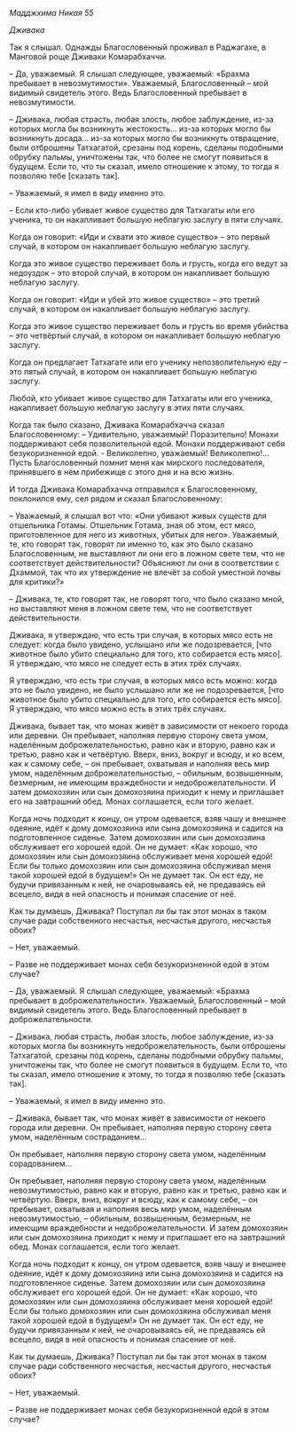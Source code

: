 *Мадджхима Никая 55*

*Дживака*

Так я слышал\. Однажды Благословенный проживал в Раджагахе, в Манговой роще Дживаки Комарабхаччи\.

– Да, уважаемый\. Я слышал следующее, уважаемый: «Брахма пребывает в невозмутимости»\. Уважаемый, Благословенный – мой видимый свидетель этого\. Ведь Благословенный пребывает в невозмутимости\.

– Дживака, любая страсть, любая злость, любое заблуждение, из\-за которых могла бы возникнуть жестокость… из\-за которых могло бы возникнуть досада… из\-за которых могло бы возникнуть отвращение, были отброшены Татхагатой, срезаны под корень, сделаны подобными обрубку пальмы, уничтожены так, что более не смогут появиться в будущем\. Если то, что ты сказал, имело отношение к этому, то тогда я позволяю тебе \[сказать так\]\.

– Уважаемый, я имел в виду именно это\.

– Если кто\-либо убивает живое существо для Татхагаты или его ученика, то он накапливает большую неблагую заслугу в пяти случаях\.

Когда он говорит: «Иди и схвати это живое существо» – это первый случай, в котором он накапливает большую неблагую заслугу\.

Когда это живое существо переживает боль и грусть, когда его ведут за недоуздок – это второй случай, в котором он накапливает большую неблагую заслугу\.

Когда он говорит: «Иди и убей это живое существо» – это третий случай, в котором он накапливает большую неблагую заслугу\.

Когда это живое существо переживает боль и грусть во время убийства – это четвёртый случай, в котором он накапливает большую неблагую заслугу\.

Когда он предлагает Татхагате или его ученику непозволительную еду – это пятый случай, в котором он накапливает большую неблагую заслугу\.

Любой, кто убивает живое существо для Татхагаты или его ученика, накапливает большую неблагую заслугу в этих пяти случаях\.

Когда так было сказано, Дживака Комарабхачча сказал Благословенному: – Удивительно, уважаемый\! Поразительно\! Монахи поддерживают себя позволительной едой\. Монахи поддерживают себя безукоризненной едой\. \- Великолепно, уважаемый\! Великолепно\!… Пусть Благословенный помнит меня как мирского последователя, принявшего в нём прибежище с этого дня и на всю жизнь\.

И тогда Дживака Комарабхачча отправился к Благословенному, поклонился ему, сел рядом и сказал Благословенному:

– Уважаемый, я слышал вот что: «Они убивают живых существ для отшельника Готамы\. Отшельник Готама, зная об этом, ест мясо, приготовленное для него из животных, убитых для него»\. Уважаемый, те, кто говорят так, говорят ли именно то, как это было сказано Благословенным, не выставляют ли они его в ложном свете тем, что не соответствует действительности? Объясняют ли они в соответствии с Дхаммой, так что их утверждение не влечёт за собой уместной почвы для критики?»

– Дживака, те, кто говорят так, не говорят того, что было сказано мной, но выставляют меня в ложном свете тем, что не соответствует действительности\.

Дживака, я утверждаю, что есть три случая, в которых мясо есть не следует: когда было увидено, услышано или же подозревается, \[что животное было убито специально для того, кто собирается есть мясо\]\. Я утверждаю, что мясо не следует есть в этих трёх случаях\.

Я утверждаю, что есть три случая, в которых мясо есть можно: когда это не было увидено, не было услышано или же не подозревается, \[что животное было убито специально для того, кто собирается есть мясо\]\. Я утверждаю, что мясо можно есть в этих трёх случаях\.

Дживака, бывает так, что монах живёт в зависимости от некоего города или деревни\. Он пребывает, наполняя первую сторону света умом, наделённым доброжелательностью, равно как и вторую, равно как и третью, равно как и четвёртую\. Вверх, вниз, вокруг и всюду, и ко всем, как к самому себе, – он пребывает, охватывая и наполняя весь мир умом, наделённым доброжелательностью, – обильным, возвышенным, безмерным, не имеющим враждебности и недоброжелательности\. И затем домохозяин или сын домохозяина приходит к нему и приглашает его на завтрашний обед\. Монах соглашается, если того желает\.

Когда ночь подходит к концу, он утром одевается, взяв чашу и внешнее одеяние, идёт к дому домохозяина или сына домохозяина и садится на подготовленное сиденье\. Затем домохозяин или сын домохозяина обслуживает его хорошей едой\. Он не думает: «Как хорошо, что домохозяин или сын домохозяина обслуживает меня хорошей едой\! Если бы только домохозяин или сын домохозяина обслуживал меня такой хорошей едой в будущем\!» Он не думает так\. Он ест еду, не будучи привязанным к ней, не очаровываясь ей, не предаваясь ей всецело, видя в ней опасность и понимая спасение от неё\.

Как ты думаешь, Дживака? Поступал ли бы так этот монах в таком случае ради собственного несчастья, несчастья другого, несчастья обоих?

– Нет, уважаемый\.

– Разве не поддерживает монах себя безукоризненной едой в этом случае?

– Да, уважаемый\. Я слышал следующее, уважаемый: «Брахма пребывает в доброжелательности»\. Уважаемый, Благословенный – мой видимый свидетель этого\. Ведь Благословенный пребывает в доброжелательности\.

– Дживака, любая страсть, любая злость, любое заблуждение, из\-за которых могла бы возникнуть недоброжелательность, были отброшены Татхагатой, срезаны под корень, сделаны подобными обрубку пальмы, уничтожены так, что более не смогут появиться в будущем\. Если то, что ты сказал, имело отношение к этому, то тогда я позволяю тебе \[сказать так\]\.

– Уважаемый, я имел в виду именно это\.

– Дживака, бывает так, что монах живёт в зависимости от некоего города или деревни\. Он пребывает, наполняя первую сторону света умом, наделённым состраданием…

Он пребывает, наполняя первую сторону света умом, наделённым сорадованием…

Он пребывает, наполняя первую сторону света умом, наделённым невозмутимостью, равно как и вторую, равно как и третью, равно как и четвёртую\. Вверх, вниз, вокруг и всюду, как к самому себе, – он пребывает, охватывая и наполняя весь мир умом, наделённым невозмутимостью, – обильным, возвышенным, безмерным, не имеющим враждебности и недоброжелательности\. И затем домохозяин или сын домохозяина приходит к нему и приглашает его на завтрашний обед\. Монах соглашается, если того желает\.

Когда ночь подходит к концу, он утром одевается, взяв чашу и внешнее одеяние, идёт к дому домохозяина или сына домохозяина и садится на подготовленное сиденье\. Затем домохозяин или сын домохозяина обслуживает его хорошей едой\. Он не думает: «Как хорошо, что домохозяин или сын домохозяина обслуживает меня хорошей едой\! Если бы только домохозяин или сын домохозяина обслуживал меня такой хорошей едой в будущем\!» Он не думает так\. Он ест еду, не будучи привязанным к ней, не очаровываясь ей, не предаваясь ей всецело, видя в ней опасность и понимая спасение от неё\.

Как ты думаешь, Дживака? Поступал ли бы так этот монах в таком случае ради собственного несчастья, несчастья другого, несчастья обоих?

– Нет, уважаемый\.

– Разве не поддерживает монах себя безукоризненной едой в этом случае?
